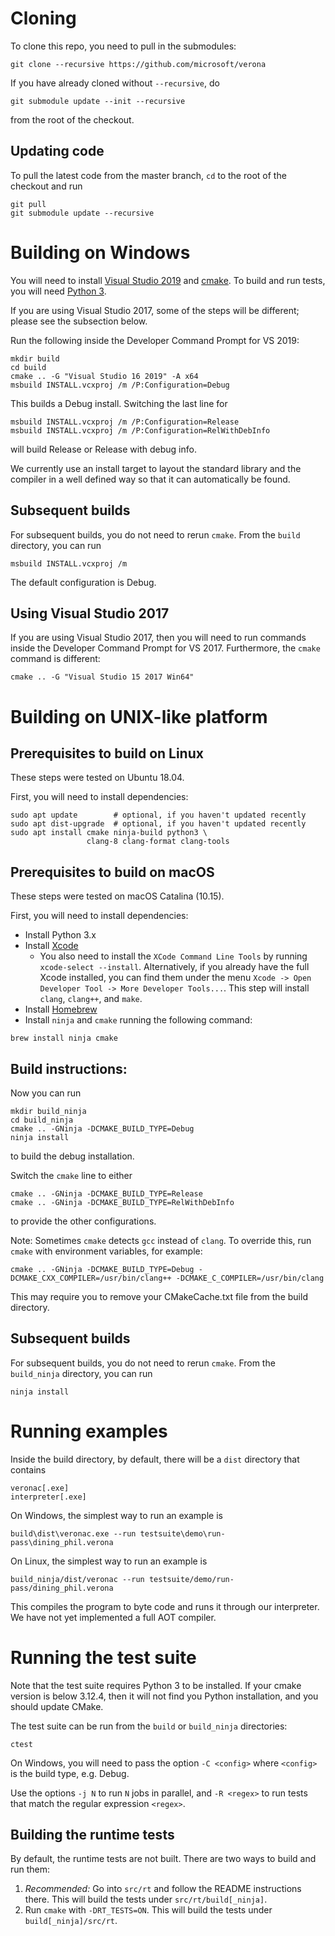 # Cloning

To clone this repo, you need to pull in the submodules:
```
git clone --recursive https://github.com/microsoft/verona
```

If you have already cloned without `--recursive`, do
```
git submodule update --init --recursive
```
from the root of the checkout.


## Updating code

To pull the latest code from the master branch, `cd` to the root of the
checkout and run
```
git pull
git submodule update --recursive
```

# Building on Windows

You will need to install [Visual Studio 2019][] and [cmake][].
To build and run tests, you will need [Python 3][].

If you are using Visual Studio 2017, some of the steps will be different;
please see the subsection below.

[Visual Studio 2019]: https://visualstudio.microsoft.com/downloads/
[cmake]: https://cmake.org/download/
[Python 3]: https://www.python.org/downloads/

Run the following inside the Developer Command Prompt for VS 2019:

```
mkdir build
cd build
cmake .. -G "Visual Studio 16 2019" -A x64
msbuild INSTALL.vcxproj /m /P:Configuration=Debug
```

This builds a Debug install. Switching the last line for
```
msbuild INSTALL.vcxproj /m /P:Configuration=Release
msbuild INSTALL.vcxproj /m /P:Configuration=RelWithDebInfo
```
will build Release or Release with debug info.

We currently use an install target to layout the standard library and the
compiler in a well defined way so that it can automatically be found.

## Subsequent builds

For subsequent builds, you do not need to rerun `cmake`. From the `build`
directory, you can run
```
msbuild INSTALL.vcxproj /m
```
The default configuration is Debug.

## Using Visual Studio 2017

If you are using Visual Studio 2017, then you will need to run commands
inside the Developer Command Prompt for VS 2017.
Furthermore, the `cmake` command is different:
```
cmake .. -G "Visual Studio 15 2017 Win64"
```

# Building on UNIX-like platform

## Prerequisites to build on Linux

These steps were tested on Ubuntu 18.04.

First, you will need to install dependencies:
```
sudo apt update        # optional, if you haven't updated recently
sudo apt dist-upgrade  # optional, if you haven't updated recently
sudo apt install cmake ninja-build python3 \
                 clang-8 clang-format clang-tools
```

## Prerequisites to build on macOS

These steps were tested on macOS Catalina (10.15).

First, you will need to install dependencies:

- Install Python 3.x
- Install [Xcode](https://developer.apple.com/xcode/download/)
   - You also need to install the `XCode Command Line Tools` by running 
   `xcode-select --install`. Alternatively, if you already have the full Xcode 
   installed, you can find them under the menu 
   `Xcode -> Open Developer Tool -> More Developer Tools...`. This step will 
   install `clang`, `clang++`, and `make`.
- Install [Homebrew](https://brew.sh/)
- Install `ninja` and `cmake` running the following command:
```
brew install ninja cmake
```

## Build instructions:

Now you can run
```
mkdir build_ninja
cd build_ninja
cmake .. -GNinja -DCMAKE_BUILD_TYPE=Debug
ninja install
```
to build the debug installation.

Switch the `cmake` line to either
```
cmake .. -GNinja -DCMAKE_BUILD_TYPE=Release
cmake .. -GNinja -DCMAKE_BUILD_TYPE=RelWithDebInfo
```
to provide the other configurations.

Note: Sometimes `cmake` detects `gcc` instead of `clang`.
To override this, run `cmake` with environment variables, for example:
```
cmake .. -GNinja -DCMAKE_BUILD_TYPE=Debug -DCMAKE_CXX_COMPILER=/usr/bin/clang++ -DCMAKE_C_COMPILER=/usr/bin/clang
```
This may require you to remove your CMakeCache.txt file from the build
directory.

## Subsequent builds

For subsequent builds, you do not need to rerun `cmake`.
From the `build_ninja` directory, you can run
```
ninja install
```

# Running examples

Inside the build directory, by default, there will be a `dist` directory that
contains
```
veronac[.exe]
interpreter[.exe]
```
On Windows, the simplest way to run an example is
```
build\dist\veronac.exe --run testsuite\demo\run-pass\dining_phil.verona
```

On Linux, the simplest way to run an example is
```
build_ninja/dist/veronac --run testsuite/demo/run-pass/dining_phil.verona
```

This compiles the program to byte code and runs it through our interpreter. 
We have not yet implemented a full AOT compiler.


# Running the test suite

Note that the test suite requires Python 3 to be installed. If your cmake version is below 3.12.4, then it will not find you Python installation, and you should update CMake.

The test suite can be run from the `build` or `build_ninja` directories:
```
ctest
```

On Windows, you will need to pass the option `-C <config>` where `<config>` is
the build type, e.g. Debug.

Use the options `-j N` to run `N` jobs in parallel, and `-R <regex>` to run
tests that match the regular expression `<regex>`.

## Building the runtime tests

By default, the runtime tests are not built. There are two ways to build and
run them:

  1. *Recommended:* Go into `src/rt` and follow the README instructions there.
     This will build the tests under `src/rt/build[_ninja]`.
  2. Run `cmake` with `-DRT_TESTS=ON`.
     This will build the tests under `build[_ninja]/src/rt`.

